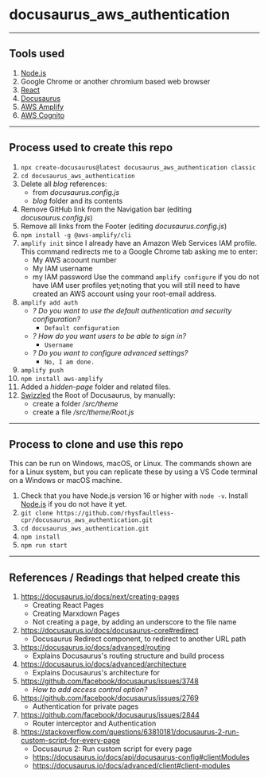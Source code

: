 # docusaurus_aws_authentication

---

## Tools used

1.  [Node.js](https://nodejs.org)
2.  Google Chrome or another chromium based web browser
2.  [React](https://reactjs.org/)
3.  [Docusaurus](https://docusaurus.io/)
4.  [AWS Amplify](https://aws.amazon.com/amplify/)
5.  [AWS Cognito](https://aws.amazon.com/cognito/)

---

## Process used to create this repo

1.  `npx create-docusaurus@latest docusaurus_aws_authentication classic`
2.  `cd docusaurus_aws_authentication`
3.  Delete all _blog_ references:
    - from _docusaurus.config.js_
    - _blog_ folder and its contents
4.  Remove GitHub link from the Navigation bar (editing _docusaurus.config.js_)
5.  Remove all links from the Footer (editing _docusaurus.config.js_)
6.  `npm install -g @aws-amplify/cli`
7.  `amplify init` since I already have an Amazon Web Services IAM profile.
    This command redirects me to a Google Chrome tab asking me to enter:
    - My AWS acoount number
    - My IAM username
    - my IAM password
    Use the command `amplify configure` if you do not have IAM user profiles yet;noting that you will still need to have created an AWS account using your root-email address.
8.  `amplify add auth`
    - _? Do you want to use the default authentication and security configuration?_
      - `Default configuration`
    - _? How do you want users to be able to sign in?_
      - `Username`
    - _? Do you want to configure advanced settings?_
        - `No, I am done.`
9.  `amplify push`
10. `npm install aws-amplify`
11. Added a _hidden-page_ folder and related files.
12. [Swizzled](https://docusaurus.io/docs/swizzling#wrapper-your-site-with-root) the Root of Docusaurus, by manually:
    - create a folder _/src/theme_
    - create a file _/src/theme/Root.js_ 

---

## Process to clone and use this repo

This can be run on Windows, macOS, or Linux.
The commands shown are for a Linux system, but you can replicate these by using a VS Code terminal on a Windows or macOS machine.

1.  Check that you have Node.js version 16 or higher with `node -v`.
    Install [Node.js](https://nodejs.org/) if you do not have it yet.
1.  `git clone https://github.com/rhysfaultless-cpr/docusaurus_aws_authentication.git`
2.  `cd docusaurus_aws_authentication.git`
3.  `npm install`
4.  `npm run start`

---

## References / Readings that helped create this

1.  https://docusaurus.io/docs/next/creating-pages
    - Creating React Pages
    - Creating Marxdown Pages
    - Not creating a page, by adding an underscore to the file name
2.  https://docusaurus.io/docs/docusaurus-core#redirect
    - Docusaurus Redirect component, to redirect to another URL path
3.  https://docusaurus.io/docs/advanced/routing
    - Explains Docusaurus's routing structure and build process
4.  https://docusaurus.io/docs/advanced/architecture
    - Explains Docusaurus's architecture for 
5.  https://github.com/facebook/docusaurus/issues/3748
    - _How to add access control option?_
6.  https://github.com/facebook/docusaurus/issues/2769
    - Authentication for private pages
7.  https://github.com/facebook/docusaurus/issues/2844
    - Router interceptor and Authentication
8.  https://stackoverflow.com/questions/63810181/docusaurus-2-run-custom-script-for-every-page
    - Docusaurus 2: Run custom script for every page
    - https://docusaurus.io/docs/api/docusaurus-config#clientModules
    - https://docusaurus.io/docs/advanced/client#client-modules
